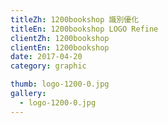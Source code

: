 ```yaml
---
titleZh: 1200bookshop 識別優化
titleEn: 1200bookshop LOGO Refine
clientZh: 1200bookshop
clientEn: 1200bookshop
date: 2017-04-20
category: graphic

thumb: logo-1200-0.jpg
gallery:
  - logo-1200-0.jpg
---
```


